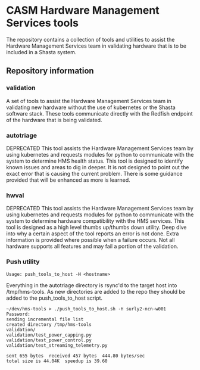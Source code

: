# CASM Hardware Management Services tools

The repository contains a collection of tools and utilities to assist the
Hardware Management Services team in validating hardware that is to be included
in a Shasta system.

## Repository information
### validation
A set of tools to assist the Hardware Management Services team in validating
new hardware without the use of kubernetes or the Shasta software stack. These
tools communicate directly with the Redfish endpoint of the hardware that is
being validated.
### autotriage
DEPRECATED
This tool assists the Hardware Management Services team by using kubernetes and
requests modules for python to communicate with the system to determine HMS
health status. This tool is designed to identify known issues and areas to dig
in deeper. It is not designed to point out the exact error that is causing the
current problem. There is some guidance provided that will be enhanced as more
is learned.

### hwval
DEPRECATED
This tool assists the Hardware Management Services team by using kubernetes and
requests modules for python to communicate with the system to determine hardware
compatibility with the HMS services. This tool is designed as a high level
thumbs up/thumbs down utility. Deep dive into why a certain aspect of the tool
reports an error is not done. Extra information is provided where possible when
a failure occurs. Not all hardware supports all features and may fail a portion
of the validation.

### Push utility

```
Usage: push_tools_to_host -H <hostname>
```

Everything in the autotriage directory is rsync'd to the target host into
/tmp/hms-tools. As new directories are added to the repo they should be
added to the push_tools_to_host script.

```
~/dev/hms-tools > ./push_tools_to_host.sh -H surly2-ncn-w001
Password:
sending incremental file list
created directory /tmp/hms-tools
validation/
validation/test_power_capping.py
validation/test_power_control.py
validation/test_streaming_telemetry.py

sent 655 bytes  received 457 bytes  444.80 bytes/sec
total size is 44.04K  speedup is 39.60
```
